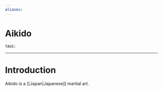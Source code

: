 ```yaml
---
aliases: 
---
```

# Aikido
`TAGS:` 

---
# Introduction
Aikido is a [[Japan|Japanese]] martial art. 